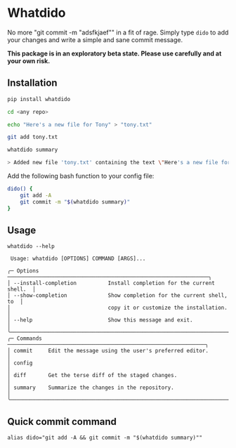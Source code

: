 # Whatdido

No more "git commit -m "adsfkjaef"" in a fit of rage. Simply type `dido` to add your changes and write a simple and sane commit message.

**This package is in an exploratory beta state. Please use carefully and at your own risk.**

## Installation

```bash
pip install whatdido

cd <any repo>

echo "Here's a new file for Tony" > "tony.txt"

git add tony.txt

whatdido summary

> Added new file 'tony.txt' containing the text \"Here's a new file for Tony\".
```

Add the following bash function to your config file:

```bash
dido() {
    git add -A
    git commit -m "$(whatdido summary)"
}
```

## Usage

```
whatdido --help

 Usage: whatdido [OPTIONS] COMMAND [ARGS]...

╭─ Options ────────────────────────────────────────────────────────────────╮
│ --install-completion          Install completion for the current shell.  │
│ --show-completion             Show completion for the current shell, to  │
│                               copy it or customize the installation.     │
│ --help                        Show this message and exit.                │
╰──────────────────────────────────────────────────────────────────────────╯
╭─ Commands ───────────────────────────────────────────────────────────────╮
│ commit     Edit the message using the user's preferred editor.           │
│ config                                                                   │
│ diff       Get the terse diff of the staged changes.                     │
│ summary    Summarize the changes in the repository.                      │
╰──────────────────────────────────────────────────────────────────────────╯

```

## Quick commit command

```
alias dido="git add -A && git commit -m "$(whatdido summary)""
```
